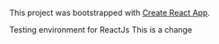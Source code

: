 This project was bootstrapped with [Create React App](https://github.com/facebookincubator/create-react-app).

Testing environment for ReactJs
This is a change
